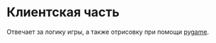 # Клиентская часть

Отвечает за логику игры, а также отрисовку при помощи [pygame](http://www.pygame.org/docs/).
